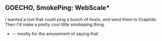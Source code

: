 ## GOECHO, SmokePing: WebScale*

I wanted a tool that could ping a bunch of hosts, and send them to Graphite. Then I'd make a pretty cool little smokeping thing.

* -- mostly for the amusement of saying that